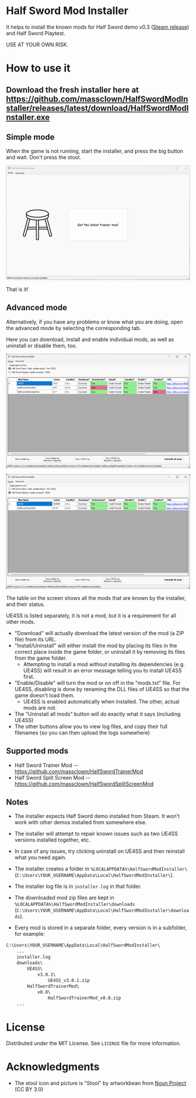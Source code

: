 # Half Sword Mod Installer

It helps to install the known mods for Half Sword demo v0.3 ([Steam release](https://store.steampowered.com/app/2397300/Half_Sword/)) and
Half Sword Playtest.

USE AT YOUR OWN RISK.

# How to use it

## Download the fresh installer here at https://github.com/massclown/HalfSwordModInstaller/releases/latest/download/HalfSwordModInstaller.exe

## Simple mode
When the game is not running, start the installer, and press the big button and wait. Don't press the stool.

![Alt text](images/ui_basic.png?raw=true "Screenshot of installer in simple mode")

That is it!

## Advanced mode
Alternatively, if you have any problems or know what you are doing, open the advanced mode by selecting the corresponding tab.

Here you can download, install and enable individual mods, as well as uninstall or disable them, too.

![Alt text](images/ui_advanced.png?raw=true "Screenshot of installer in advanced mode for demo version")

![Alt text](images/ui_advanced_playtest.png?raw=true "Screenshot of installer in advanced mode for playtest version")


The table on the screen shows all the mods that are known by the installer, and their status.

UE4SS is listed separately, it is not a mod, but it is a requirement for all other mods.

* "Download" will actually download the latest version of the mod (a ZIP file) from its URL.
* "Install/Uninstall" will either install the mod by placing its files in the correct place inside the game folder,
or uninstall it by removing its files from the game folder.
    * Attempting to install a mod without installing its dependencies (e.g. UE4SS) will result in an error message telling you to install UE4SS first.
* "Enable/Disable" will turn the mod or on off in the "mods.txt" file. For UE4SS, disabling is done by renaming the DLL files of UE4SS so that the game doesn't load them.
    * UE4SS is enabled automatically when installed. The other, actual mods are not.
* The "Uninstall all mods" button will do exactly what it says (including UE4SS)
* The other buttons allow you to view log files, and copy their full filenames (so you can then upload the logs somewhere)

## Supported mods
* Half Sword Trainer Mod -- https://github.com/massclown/HalfSwordTrainerMod
* Half Sword Split Screen Mod -- https://github.com/massclown/HalfSwordSplitScreenMod

## Notes

* The installer expects Half Sword demo installed from Steam. It won't work with other demos installed from somewhere else.

* The installer will attempt to repair known issues such as two UE4SS versions installed together, etc.

* In case of any issues, try clicking uninstall on UE4SS and then reinstall what you need again.

* The installer creates a folder in `%LOCALAPPDATA%\HalfSwordModInstaller\` (`C:\Users\YOUR_USERNAME\AppData\Local\HalfSwordModInstaller\`).

* The installer log file is in `installer.log` in that folder.

* The downloaded mod zip files are kept in `%LOCALAPPDATA%\HalfSwordModInstaller\downloads`
(`C:\Users\YOUR_USERNAME\AppData\Local\HalfSwordModInstaller\downloads`).

* Every mod is stored in a separate folder, every version is in a subfolder, for example:

```
C:\Users\YOUR_USERNAME\AppData\Local\HalfSwordModInstaller\
    ...
    installer.log
    downloads\
        UE4SS\
            v3.0.1\
                UE4SS_v3.0.1.zip
        HalfSwordTrainerMod\
            v0.8\
                HalfSwordTrainerMod_v0.8.zip
    ...

```


# License

Distributed under the MIT License. See `LICENSE` file for more information.

# Acknowledgments
* The stool icon and picture is "Stool" by artworkbean from [Noun Project](https://thenounproject.com/) (CC BY 3.0)